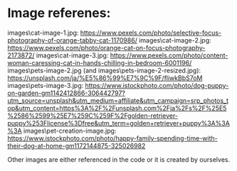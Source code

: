 # Image referenes: 
images\cat-image-1.jpg: https://www.pexels.com/photo/selective-focus-photography-of-orange-tabby-cat-1170986/
images\cat-image-2.jpg: https://www.pexels.com/photo/orange-cat-on-focus-photography-2173872/
images\cat-image-3.jpg: https://www.pexels.com/photo/content-woman-caressing-cat-in-hands-chilling-in-bedroom-6001196/
images\pets-image-2.jpg (and images\pets-image-2-resized.jpg): https://unsplash.com/ja/%E5%86%99%E7%9C%9F/fliwkBbS7oM
images\pets-image-3.jpg: https://www.istockphoto.com/photo/dog-puppy-on-garden-gm1142412866-306442797?utm_source=unsplash&utm_medium=affiliate&utm_campaign=srp_photos_top&utm_content=https%3A%2F%2Funsplash.com%2Fja%2Fs%2F%25E5%2586%2599%25E7%259C%259F%2Fgolden-retriever-puppy%253Flicense%3Dfree&utm_term=golden+retriever+puppy%3A%3A%3A
images\pet-creation-image.jpg: https://www.istockphoto.com/photo/happy-family-spending-time-with-their-dog-at-home-gm1172144875-325026982

Other images are either referenced in the code or it is created by ourselves. 